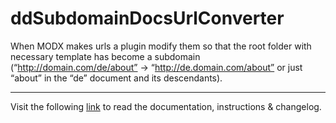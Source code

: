 # ddSubdomainDocsUrlConverter

When MODX makes urls a plugin modify them so that the root folder with necessary template has become a subdomain (“http://domain.com/de/about” → “http://de.domain.com/about” or just “about” in the “de” document and its descendants).
___
Visit the following [link](http://code.divandesign.biz/modx/ddsubdomaindocsurlconverter) to read the documentation, instructions & changelog.